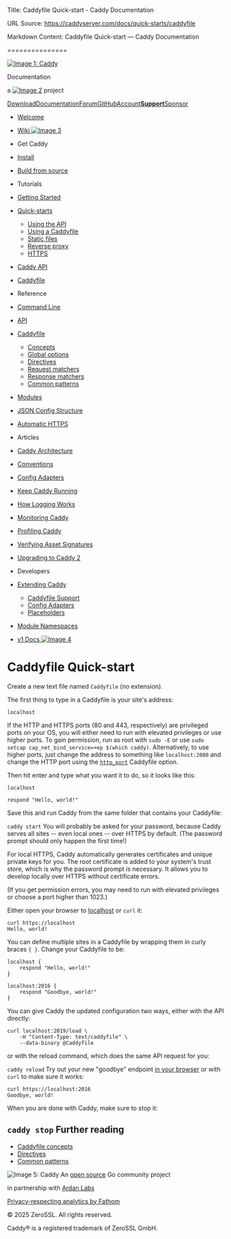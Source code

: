 Title: Caddyfile Quick-start - Caddy Documentation

URL Source: https://caddyserver.com/docs/quick-starts/caddyfile

Markdown Content:
Caddyfile Quick-start — Caddy Documentation

===============

[![Image 1: Caddy](https://caddyserver.com/old/resources/images/caddy-logo.svg)](https://caddyserver.com/)

Documentation

 a [![Image 2](https://caddyserver.com/old/resources/images/zerossl-logo.svg)](https://zerossl.com/) project 

[Download](https://caddyserver.com/download)[Documentation](https://caddyserver.com/docs/)[Forum](https://caddy.community/)[GitHub](https://github.com/caddyserver/caddy)[Account](https://caddyserver.com/account/)[**Support**](https://caddyserver.com/support)[Sponsor](https://caddyserver.com/sponsor)
*   [Welcome](https://caddyserver.com/docs/)
*   [Wiki ![Image 3](https://caddyserver.com/old/resources/images/external-link.svg)](https://caddy.community/c/wiki/13)
*   Get Caddy
*   [Install](https://caddyserver.com/docs/install)
*   [Build from source](https://caddyserver.com/docs/build)
*   Tutorials
*   [Getting Started](https://caddyserver.com/docs/getting-started)
*   [Quick-starts](https://caddyserver.com/docs/quick-starts)
    *   [Using the API](https://caddyserver.com/docs/quick-starts/api)
    *   [Using a Caddyfile](https://caddyserver.com/docs/quick-starts/caddyfile)
    *   [Static files](https://caddyserver.com/docs/quick-starts/static-files)
    *   [Reverse proxy](https://caddyserver.com/docs/quick-starts/reverse-proxy)
    *   [HTTPS](https://caddyserver.com/docs/quick-starts/https)

*   [Caddy API](https://caddyserver.com/docs/api-tutorial)
*   [Caddyfile](https://caddyserver.com/docs/caddyfile-tutorial)
*   Reference
*   [Command Line](https://caddyserver.com/docs/command-line)
*   [API](https://caddyserver.com/docs/api)
*   [Caddyfile](https://caddyserver.com/docs/caddyfile)
    *   [Concepts](https://caddyserver.com/docs/caddyfile/concepts)
    *   [Global options](https://caddyserver.com/docs/caddyfile/options)
    *   [Directives](https://caddyserver.com/docs/caddyfile/directives)
    *   [Request matchers](https://caddyserver.com/docs/caddyfile/matchers)
    *   [Response matchers](https://caddyserver.com/docs/caddyfile/response-matchers)
    *   [Common patterns](https://caddyserver.com/docs/caddyfile/patterns)

*   [Modules](https://caddyserver.com/docs/modules/)
*   [JSON Config Structure](https://caddyserver.com/docs/json/)
*   [Automatic HTTPS](https://caddyserver.com/docs/automatic-https)
*   Articles
*   [Caddy Architecture](https://caddyserver.com/docs/architecture)
*   [Conventions](https://caddyserver.com/docs/conventions)
*   [Config Adapters](https://caddyserver.com/docs/config-adapters)
*   [Keep Caddy Running](https://caddyserver.com/docs/running)
*   [How Logging Works](https://caddyserver.com/docs/logging)
*   [Monitoring Caddy](https://caddyserver.com/docs/metrics)
*   [Profiling Caddy](https://caddyserver.com/docs/profiling)
*   [Verifying Asset Signatures](https://caddyserver.com/docs/signature-verification)
*   [Upgrading to Caddy 2](https://caddyserver.com/docs/v2-upgrade)
*   Developers
*   [Extending Caddy](https://caddyserver.com/docs/extending-caddy)
    *   [Caddyfile Support](https://caddyserver.com/docs/extending-caddy/caddyfile)
    *   [Config Adapters](https://caddyserver.com/docs/extending-caddy/config-adapters)
    *   [Placeholders](https://caddyserver.com/docs/extending-caddy/placeholders)

*   [Module Namespaces](https://caddyserver.com/docs/extending-caddy/namespaces)

*   [v1 Docs ![Image 4](https://caddyserver.com/old/resources/images/external-link.svg)](https://caddyserver.com/caddy-v1-docs-archive.tar.gz)

Caddyfile Quick-start
=====================

Create a new text file named `Caddyfile` (no extension).

The first thing to type in a Caddyfile is your site's address:

```
localhost
```

If the HTTP and HTTPS ports (80 and 443, respectively) are privileged ports on your OS, you will either need to run with elevated privileges or use higher ports. To gain permission, run as root with `sudo -E` or use `sudo setcap cap_net_bind_service=+ep $(which caddy)`. Alternatively, to use higher ports, just change the address to something like `localhost:2080` and change the HTTP port using the [`http_port`](https://caddyserver.com/docs/caddyfile/options) Caddyfile option.

Then hit enter and type what you want it to do, so it looks like this:

```
localhost

respond "Hello, world!"
```

Save this and run Caddy from the same folder that contains your Caddyfile:

`caddy start`
You will probably be asked for your password, because Caddy serves all sites -- even local ones -- over HTTPS by default. (The password prompt should only happen the first time!)

For local HTTPS, Caddy automatically generates certificates and unique private keys for you. The root certificate is added to your system's trust store, which is why the password prompt is necessary. It allows you to develop locally over HTTPS without certificate errors.

(If you get permission errors, you may need to run with elevated privileges or choose a port higher than 1023.)

Either open your browser to [localhost](http://localhost/) or `curl` it:

```
curl https://localhost
Hello, world!
```

You can define multiple sites in a Caddyfile by wrapping them in curly braces `{ }`. Change your Caddyfile to be:

```
localhost {
	respond "Hello, world!"
}

localhost:2016 {
	respond "Goodbye, world!"
}
```

You can give Caddy the updated configuration two ways, either with the API directly:

```
curl localhost:2019/load \
	-H "Content-Type: text/caddyfile" \
	--data-binary @Caddyfile
```

or with the reload command, which does the same API request for you:

`caddy reload`
Try out your new "goodbye" endpoint [in your browser](https://localhost:2016/) or with `curl` to make sure it works:

```
curl https://localhost:2016
Goodbye, world!
```

When you are done with Caddy, make sure to stop it:

`caddy stop`
Further reading
---------------

*   [Caddyfile concepts](https://caddyserver.com/docs/caddyfile/concepts)
*   [Directives](https://caddyserver.com/docs/caddyfile/directives)
*   [Common patterns](https://caddyserver.com/docs/caddyfile/patterns)

![Image 5: Caddy](https://caddyserver.com/old/resources/images/caddy-logo.svg) An [open source](https://github.com/caddyserver/caddy) Go community project 

 in partnership with [Ardan Labs](https://www.ardanlabs.com/)

[Privacy-respecting analytics by Fathom](https://usefathom.com/ref/AUKNWU)

 © 2025 ZeroSSL. All rights reserved. 

 Caddy® is a registered trademark of ZeroSSL GmbH.
